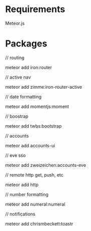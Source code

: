 # Requirements
Meteor.js
# Packages

// routing

meteor add iron:router

// active nav

meteor add zimme:iron-router-active

// date formatting

meteor add momentjs:moment

// boostrap

meteor add twbs:bootstrap

// accounts

meteor add accounts-ui

// eve sso

meteor add zweizeichen:accounts-eve

// remote http get, push, etc

meteor add http

// number formatting

meteor add numeral:numeral

// notifications

meteor add chrismbeckett:toastr
